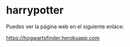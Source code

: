 # harrypotter

Puedes ver la página web en el siguiente enlace:

https://hogwartsfinder.herokuapp.com
